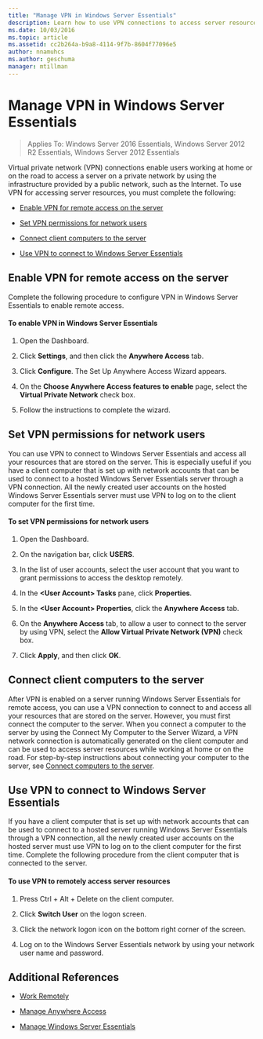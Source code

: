 ```yaml
---
title: "Manage VPN in Windows Server Essentials"
description: Learn how to use VPN connections to access server resources.  
ms.date: 10/03/2016
ms.topic: article
ms.assetid: cc2b264a-b9a8-4114-9f7b-8604f77096e5
author: nnamuhcs
ms.author: geschuma
manager: mtillman
---
```




# Manage VPN in Windows Server Essentials

>Applies To: Windows Server 2016 Essentials, Windows Server 2012 R2 Essentials, Windows Server 2012 Essentials

 Virtual private network (VPN) connections enable users working at home or on the road to access a server on a private network by using the infrastructure provided by a public network, such as the Internet. To use VPN for accessing server resources, you must complete the following:

-   [Enable VPN for remote access on the server](Manage-VPN-in-Windows-Server-Essentials.md#BKMK_1)

-   [Set VPN permissions for network users](Manage-VPN-in-Windows-Server-Essentials.md#BKMK_2)

-   [Connect client computers to the server](Manage-VPN-in-Windows-Server-Essentials.md#BKMK_Connect)

-   [Use VPN to connect to Windows Server Essentials](Manage-VPN-in-Windows-Server-Essentials.md#BKMK_3)

##  <a name="BKMK_1"></a> Enable VPN for remote access on the server
 Complete the following procedure to configure VPN in Windows Server Essentials to enable remote access.

#### To enable VPN in Windows Server Essentials

1.  Open the Dashboard.

2.  Click **Settings**, and then click the **Anywhere Access** tab.

3.  Click **Configure**. The Set Up Anywhere Access Wizard appears.

4.  On the **Choose Anywhere Access features to enable** page, select the **Virtual Private Network** check box.

5.  Follow the instructions to complete the wizard.

##  <a name="BKMK_2"></a> Set VPN permissions for network users
 You can use VPN to connect to Windows Server Essentials and access all your resources that are stored on the server. This is especially useful if you have a client computer that is set up with network accounts that can be used to connect to a hosted Windows Server Essentials server through a VPN connection. All the newly created user accounts on the hosted Windows Server Essentials server must use VPN to log on to the client computer for the first time.

#### To set VPN permissions for network users

1.  Open the Dashboard.

2.  On the navigation bar, click **USERS**.

3.  In the list of user accounts, select the user account that you want to grant permissions to access the desktop remotely.

4.  In the **<User Account\> Tasks** pane, click **Properties**.

5.  In the **<User Account\> Properties**, click the **Anywhere Access** tab.

6.  On the **Anywhere Access** tab, to allow a user to connect to the server by using VPN, select the **Allow Virtual Private Network (VPN)**  check box.

7.  Click **Apply**, and then click **OK**.

##  <a name="BKMK_Connect"></a> Connect client computers to the server
 After VPN is enabled on a server running Windows Server Essentials for remote access, you can use a VPN connection to connect to and access all your resources that are stored on the server. However, you must first connect the computer to the server. When you connect a computer to the server by using the Connect My Computer to the Server Wizard, a VPN network connection is automatically generated on the client computer and can be used to access server resources while working at home or on the road. For step-by-step instructions about connecting your computer to the server, see [Connect computers to the server](../use/Get-Connected-in-Windows-Server-Essentials.md#BKMK_9).

##  <a name="BKMK_3"></a> Use VPN to connect to Windows Server Essentials
 If you have a client computer that is set up with network accounts that can be used to connect to a hosted server running Windows Server Essentials through a VPN connection, all the newly created user accounts on the hosted server must use VPN to log on to the client computer for the first time. Complete the following procedure from the client computer that is connected to the server.

#### To use VPN to remotely access server resources

1.  Press Ctrl + Alt + Delete on the client computer.

2.  Click **Switch User** on the logon screen.

3.  Click the network logon icon on the bottom right corner of the screen.

4.  Log on to the Windows Server Essentials network by using your network user name and password.

## Additional References

-   [Work Remotely](../use/Work-Remotely-in-Windows-Server-Essentials.md)

-   [Manage Anywhere Access](Manage-Anywhere-Access-in-Windows-Server-Essentials.md)

-   [Manage Windows Server Essentials](Manage-Windows-Server-Essentials.md)
